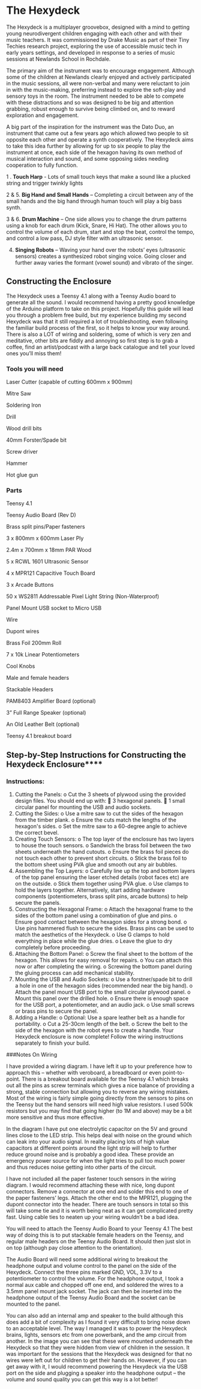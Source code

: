 # The Hexydeck
  

The Hexydeck is a multiplayer groovebox, designed with a mind to getting young neurodivergent children engaging with each other and with their music teachers. It was commissioned by Drake Music as part of their Tiny Techies research project, exploring the use of accessible music tech in early years settings, and developed in response to a series of music sessions at Newlands School in Rochdale. 

The primary aim of the instrument was to encourage engagement. Although some of the children at Newlands clearly enjoyed and actively participated in the music sessions, all were non-verbal and many were reluctant to join in with the music-making, preferring instead to explore the soft-play and sensory toys in the room. The instrument needed to be able to compete with these distractions and so was designed to be big and attention grabbing, robust enough to survive being climbed on, and to reward exploration and engagement.

A big part of the inspiration for the instrument was the Dato Duo, an instrument that came out a few years ago which allowed two people to sit opposite each other and operate a synth cooperatively. The Hexydeck aims to take this idea further by allowing for up to six people to play the instrument at once, each side of the hexagon having its own method of musical interaction and sound, and some opposing sides needing cooperation to fully function. 

1 . **Touch Harp** - Lots of small touch keys that make a sound like a plucked string and trigger twinkly lights

2 & 5. **Big Hand and Small Hands** – Completing a circuit between any of the small hands and the big hand through human touch will play a big bass synth.

3 & 6. **Drum Machine** – One side allows you to change the drum patterns using a knob for each drum (Kick, Snare, Hi Hat). The other allows you to control the volume of each drum, start and stop the beat, control the tempo, and control a low pass, DJ style filter with an ultrasonic sensor.

4. **Singing Robots** – Waving your hand over the robots’ eyes (ultrasonic sensors) creates a synthesized robot singing voice. Going closer and further away varies the formant (vowel sound) and vibrato of the singer.



## Constructing the Enclosure

The Hexydeck uses a Teensy 4.1 along with a Teensy Audio board to generate all the sound. I would recommend having a pretty good knowledge of the Arduino platform to take on this project. Hopefully this guide will lead you through a problem free build, but my experience building my second Hexydeck was that it still required a lot of troubleshooting, even following the familiar build process of the first, so it helps to know your way around. There is also a LOT of wiring and soldering, some of which is very zen and meditative, other bits are fiddly and annoying so first step is to grab a coffee, find an artist/podcast with a large back catalogue and tell your loved ones you’ll miss them!




### Tools you will need

Laser Cutter (capable of cutting 600mm x 900mm)

Mitre Saw

Soldering Iron

Drill

Wood drill bits

40mm Forster/Spade bit

Screw driver

Hammer

Hot glue gun



### Parts

Teensy 4.1

Teensy Audio Board (Rev D)

Brass split pins/Paper fasteners

3 x 800mm x 600mm Laser Ply

2.4m x 700mm x 18mm PAR Wood 

5 x RCWL 1601 Ultrasonic Sensor 	

4 x MPR121 Capacitive Touch Board

3 x Arcade Buttons

50 x WS2811 Addressable Pixel Light String (Non-Waterproof)

Panel Mount USB socket to Micro USB

Wire

Dupont wires 

Brass Foil 200mm Roll

7 x 10k Linear Potentiometers

Cool Knobs

Male and female headers

Stackable Headers

PAM8403 Amplifier Board (optional)

3” Full Range Speaker (optional)

An Old Leather Belt (optional)

Teensy 4.1 breakout board




## Step-by-Step Instructions for Constructing the Hexydeck Enclosure****


### Instructions:
1.	Cutting the Panels:
o	Cut the 3 sheets of plywood using the provided design files. You should end up with:
	3 hexagonal panels.
	1 small circular panel for mounting the USB and audio sockets.
2.	Cutting the Sides:
o	Use a mitre saw to cut the sides of the hexagon from the timber plank.
o	Ensure the cuts match the lengths of the hexagon's sides.
o	Set the mitre saw to a 60-degree angle to achieve the correct bevel.
3.	Creating Touch Sensors:
o	The top layer of the enclosure has two layers to house the touch sensors.
o	Sandwich the brass foil between the two sheets underneath the hand cutouts.
o	Ensure the brass foil pieces do not touch each other to prevent short circuits.
o	Stick the brass foil to the bottom sheet using PVA glue and smooth out any air bubbles.
4.	Assembling the Top Layers:
o	Carefully line up the top and bottom layers of the top panel ensuring the laser etched details (robot faces etc) are on the outside.
o	Stick them together using PVA glue.
o	Use clamps to hold the layers together. Alternatively, start adding hardware components (potentiometers, brass split pins, arcade buttons) to help secure the panels.
5.	Constructing the Hexagonal Frame:
o	Attach the hexagonal frame to the sides of the bottom panel using a combination of glue and pins.
o	Ensure good contact between the hexagon sides for a strong bond.
o	Use pins hammered flush to secure the sides. Brass pins can be used to match the aesthetics of the Hexydeck.
o	Use G clamps to hold everything in place while the glue dries.
o	Leave the glue to dry completely before proceeding.
6.	Attaching the Bottom Panel:
o	Screw the final sheet to the bottom of the hexagon. This allows for easy removal for repairs.
o	You can attach this now or after completing the wiring.
o	Screwing the bottom panel during the gluing process can add mechanical stability.
7.	Mounting the USB and Audio Sockets:
o	Use a forstner/spade bit to drill a hole in one of the hexagon sides (recommended near the big hand).
o	Attach the panel mount USB port to the small circular plywood panel.
o	Mount this panel over the drilled hole.
o	Ensure there is enough space for the USB port, a potentiometer, and an audio jack.
o	Use small screws or brass pins to secure the panel.
8.	Adding a Handle:
o	Optional: Use a spare leather belt as a handle for portability.
o	Cut a 25-30cm length of the belt.
o	Screw the belt to the side of the hexagon with the robot eyes to create a handle.
Your Hexydeck enclosure is now complete! Follow the wiring instructions separately to finish your build.




###Notes On Wiring

I have provided a wiring diagram. I have left it up to your preference how to approach this – whether with veroboard, a breadboard or even point-to-point. There is a breakout board available for the Teensy 4.1 which breaks out all the pins as screw terminals which gives a nice balance of providing a strong, stable connection but allowing you to reverse any wiring mistakes. Most of the wiring is fairly simple going directly from the sensors to pins on the Teensy but the hand sensors will need high value resistors. I used 500k resistors but you may find that going higher (to 1M and above) may be a bit more sensitive and thus more effective.

In the diagram I have put one electrolytic capacitor on the 5V and ground lines close to the LED strip. This helps deal with noise on the ground which can leak into your audio signal. In reality placing lots of high value capacitors at different points around the light strip will help to further reduce ground noise and is probably a good idea. These provide an emergency power source for when the light tries to pull too much power and thus reduces noise getting into other parts of the circuit. 

I have not included all the paper fastener touch sensors in the wiring diagram. I would recommend attaching these with nice, long dupont connectors. Remove a connector at one end and solder this end to one of the paper fasteners’ legs. Attach the other end to the MPR121, plugging the dupont connector into the header. There are touch sensors in total so this will take some tie and it is worth being neat as it can get complicated pretty fast. Using cable ties to neaten up your wiring wouldn’t be a bad idea.

You will need to attach the Teensy Audio Board to your Teensy 4.1 The best way of doing this is to put stackable female headers on the Teensy, and regular male headers on the Teensy Audio Board. It should then just slot in on top (although pay close attention to the orientation).

The Audio Board will need some additional wiring to breakout the headphone output and volume control to the panel on the side of the Hexydeck. Connect the three pins marked GND, VOL, 3.3V to a potentiometer to control the volume. For the headphone output, I took a normal aux cable and chopped off one end, and soldered the wires to a 3.5mm panel mount jack socket. The jack can then be inserted into the headphone output of the Teensy Audio Board and the socket can be mounted to the panel.

You can also add an internal amp and speaker to the build although this does add a bit of complexity as I found it very difficult to bring noise down to an acceptable level. The way I managed it was to power the Hexydeck brains, lights, sensors etc from one powerbank, and the amp circuit from another. In the image you can see that these were mounted underneath the Hexydeck so that they were hidden from view of children in the session. It was important for the sessions that the Hexydeck was designed for that no wires were left out for children to get their hands on. However, if you can get away with it, I would recommend powering the Hexydeck via the USB port on the side and plugging a speaker into the headphone output – the volume and sound quality you can get this way is a lot better! 




 



